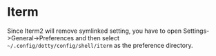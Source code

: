 # Iterm

Since Iterm2 will remove symlinked setting, you have to open Settings->General->Preferences and then select
`~/.config/dotty/config/shell/iterm` as the preference directory.
